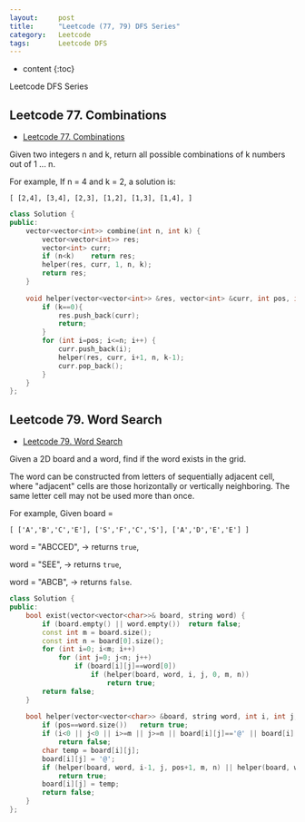 ```yaml
---
layout:     post
title:      "Leetcode (77, 79) DFS Series"
category:   Leetcode
tags:		Leetcode DFS
---
```


* content
{:toc}

Leetcode DFS Series

## Leetcode 77. Combinations

* [Leetcode 77. Combinations](https://leetcode.com/problems/combinations/#/description)

Given two integers n and k, return all possible combinations of k numbers out of 1 ... n.

For example,
If n = 4 and k = 2, a solution is:

`
[
  [2,4],
  [3,4],
  [2,3],
  [1,2],
  [1,3],
  [1,4],
]
`

```cpp
class Solution {
public:
    vector<vector<int>> combine(int n, int k) {
        vector<vector<int>> res;
        vector<int> curr;
        if (n<k)    return res;
        helper(res, curr, 1, n, k);
        return res;
    }
    
    void helper(vector<vector<int>> &res, vector<int> &curr, int pos, int n, int k) {
        if (k==0){
            res.push_back(curr);
            return;
        }
        for (int i=pos; i<=n; i++) {
            curr.push_back(i);
            helper(res, curr, i+1, n, k-1);
            curr.pop_back();
        }
    }
};
```

## Leetcode 79. Word Search

* [Leetcode 79. Word Search](https://leetcode.com/problems/word-search/#/description)

Given a 2D board and a word, find if the word exists in the grid.

The word can be constructed from letters of sequentially adjacent cell, where "adjacent" cells are those horizontally or vertically neighboring. The same letter cell may not be used more than once.

For example,
Given board =

`
[
  ['A','B','C','E'],
  ['S','F','C','S'],
  ['A','D','E','E']
]
`

word = "ABCCED", -> returns `true`,

word = "SEE", -> returns `true`,

word = "ABCB", -> returns `false`.

```cpp
class Solution {
public:
    bool exist(vector<vector<char>>& board, string word) {
        if (board.empty() || word.empty())  return false;
        const int m = board.size();
        const int n = board[0].size();
        for (int i=0; i<m; i++)
            for (int j=0; j<n; j++)
                if (board[i][j]==word[0])
                    if (helper(board, word, i, j, 0, m, n))
                        return true;
        return false;
    }
    
    bool helper(vector<vector<char>> &board, string word, int i, int j, int pos, int m, int n) {
        if (pos==word.size())   return true;
        if (i<0 || j<0 || i>=m || j>=n || board[i][j]=='@' || board[i][j]!=word[pos])
            return false;
        char temp = board[i][j];
        board[i][j] = '@';
        if (helper(board, word, i-1, j, pos+1, m, n) || helper(board, word, i+1, j, pos+1, m, n) || helper(board, word, i, j-1, pos+1, m, n) | helper(board, word, i, j+1, pos+1, m, n))
            return true;
        board[i][j] = temp;
        return false;
    }
};
```